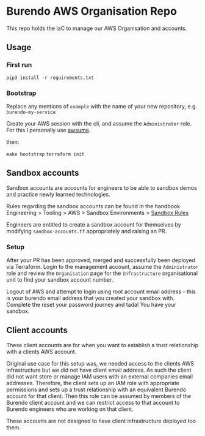 # Burendo AWS Organisation Repo

This repo holds the IaC to manage our AWS Organisation and accounts.

## Usage

### First run
`pip3 install -r requirements.txt`

### Bootstrap

Replace any mentions of `example` with the name of your new repository, e.g. `burendo-my-service`

Create your AWS session with the cli, and assume the `Administrator` role. For this I personally use [awsume](https://awsu.me/).

then:

`make bootstrap`
`terraform init`

## Sandbox accounts

Sandbox accounts are accounts for engineers to be able to sandbox demos and practice newly learned technologies.

Rules regarding the sandbox accounts can be found in the handbook Engineering > Tooling > AWS > Sandbox Environments > [Sandbox Rules](https://github.com/BurendoUK/burendo-handbook/blob/main/docs/Engineering/Tooling/AWS/Sandbox%20Environments/sandboxrules.md)

Engineers are entitled to create a sandbox account for themselves by modifying `sandbox-accounts.tf` appropriately and raising an PR.

### Setup

After your PR has been approved, merged and successfully been deployed via Terraform. Login to the management account, assume the `Administrator` role and review the `Organisation` page for the `Infrastructure` organisational unit to find your sandbox account number.

Logout of AWS and attempt to login using root account email address - this is your burendo email address that you created your sandbox with. Complete the reset your password journey and tada! You have your sandbox.

## Client accounts

These client accounts are for when you want to establish a trust relationship with a clients AWS account. 

Original use case for this setup was, we needed access to the clients AWS infrastructure but we did not have client email address. As such the client did not want
store or manage IAM users with an external companies email addresses. Therefore, the client sets up an IAM role with appropriate permissions and sets up a trust relationship with an equivalent Burendo account for that client. Then this role can be assumed by members of the Burendo client account and we can restrict access to that account to Burendo engineers who are working on that client.

These accounts are not designed to have client infrastructure deployed too them.
